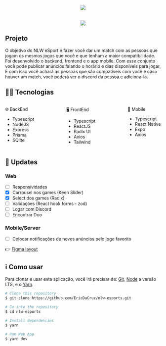 <div style="text-align: center" align="center">
    <img src="https://imgur.com/TPIEcFI.png" align="center" />
</div>

<br />
<br />

<div style="text-align: center" align="center">
    <img src="https://imgur.com/rhqQLzi.png" align="center" />
</div>


## Projeto
<p>
   O objetivo do NLW eSport é fazer você dar um match com as pessoas que jogam os mesmos jogos que você e que tenham a maior compatibilidade. Foi desenvolvido o backend, frontend e o app mobile. Com esse conjunto você pode publicar anúncios falando o horário e dias disponíveis para jogar, E com isso você achará as pessoas que são compatíveis com você e caso houver um match, você poderá ver o discord da pessoa e adiciona-la.
</p>


## 👨‍💻 Tecnologias
<div style="display:flex; justify-content:space-between;margin-top:20px">
    <div>
        <p>🌐 BackEnd</p>
        <ul>
            <li>Typescript</li>
            <li>NodeJS</li>
            <li>Express</li>
            <li>Prisma</li>
            <li>SQlite</li>
        </ul>
    </div>
    <div>
        <p>🖥️ FrontEnd</p>
        <ul>
            <li>Typescript</li>
            <li>ReactJS</li>
            <li>Radix UI</li>
            <li>Axios</li>
            <li>Tailwind</li>
        </ul>
    </div>
    <div>
        <p>📱 Mobile</p>
        <ul>
            <li>Typescript</li>
            <li>React Native</li>
            <li>Expo</li>
            <li>Axios</li>
        </ul>
    </div>
</div>

## 📌 Updates

### Web

- [ ]  Responsividades
- [x]  Carrousel nos games (Keen Slider)
- [x]  Select dos games (Radix)
- [ ]  Validações (React hook forms - zod)
- [ ]  Logar com Discord
- [ ]  Encontrar Duo

### Mobile/Server

- [ ]  Colocar notificações de novos anúncios pelo jogo favorito

<p>👉 <a href="https://www.figma.com/file/r4ClAZfvQGaZC6GIgzgilV/NLW-eSports-(Community)?node-id=0%3A1"> Figma layout </a></p>


## ℹ️ Como usar
<p>Para clonar e usar esta aplicação, você irá precisar de: <a href="https://git-scm.com/">Git</a>, <a href="https://nodejs.org/en/">Node</a> a versão LTS, e o <a href="https://yarnpkg.com/">Yarn</a>.</p>

```bash
# Clone this repository
$ git clone https://github.com/EricDaCruz/nlw-esports.git

# Go into the repository
$ cd nlw-esports

# Install dependencies
$ yarn

# Run Web App
$ yarn dev
```

